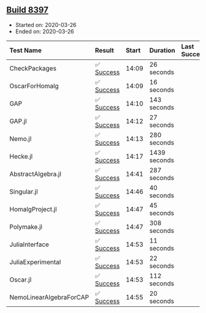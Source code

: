 ## [Build 8397](https://oscarci.mathematik.uni-kl.de/job/oscar/8397/)

* Started on: 2020-03-26
* Ended on: 2020-03-26

| Test Name    | Result | Start | Duration | Last Success | First Failure |
|:-------------|:-------|:------|:---------|:-------------|:--------------|
| CheckPackages | ✅ [Success](https://oscarci.mathematik.uni-kl.de/job/oscar/8397/artifact/logs/build-8397/CheckPackages.log) | 14:09 | 26 seconds |  |  |
| OscarForHomalg | ✅ [Success](https://oscarci.mathematik.uni-kl.de/job/oscar/8397/artifact/logs/build-8397/OscarForHomalg.log) | 14:09 | 16 seconds |  |  |
| GAP | ✅ [Success](https://oscarci.mathematik.uni-kl.de/job/oscar/8397/artifact/logs/build-8397/GAP.log) | 14:10 | 143 seconds |  |  |
| GAP.jl | ✅ [Success](https://oscarci.mathematik.uni-kl.de/job/oscar/8397/artifact/logs/build-8397/GAP.jl.log) | 14:12 | 27 seconds |  |  |
| Nemo.jl | ✅ [Success](https://oscarci.mathematik.uni-kl.de/job/oscar/8397/artifact/logs/build-8397/Nemo.jl.log) | 14:13 | 280 seconds |  |  |
| Hecke.jl | ✅ [Success](https://oscarci.mathematik.uni-kl.de/job/oscar/8397/artifact/logs/build-8397/Hecke.jl.log) | 14:17 | 1439 seconds |  |  |
| AbstractAlgebra.jl | ✅ [Success](https://oscarci.mathematik.uni-kl.de/job/oscar/8397/artifact/logs/build-8397/AbstractAlgebra.jl.log) | 14:41 | 287 seconds |  |  |
| Singular.jl | ✅ [Success](https://oscarci.mathematik.uni-kl.de/job/oscar/8397/artifact/logs/build-8397/Singular.jl.log) | 14:46 | 40 seconds |  |  |
| HomalgProject.jl | ✅ [Success](https://oscarci.mathematik.uni-kl.de/job/oscar/8397/artifact/logs/build-8397/HomalgProject.jl.log) | 14:47 | 45 seconds |  |  |
| Polymake.jl | ✅ [Success](https://oscarci.mathematik.uni-kl.de/job/oscar/8397/artifact/logs/build-8397/Polymake.jl.log) | 14:47 | 308 seconds |  |  |
| JuliaInterface | ✅ [Success](https://oscarci.mathematik.uni-kl.de/job/oscar/8397/artifact/logs/build-8397/JuliaInterface.log) | 14:53 | 11 seconds |  |  |
| JuliaExperimental | ✅ [Success](https://oscarci.mathematik.uni-kl.de/job/oscar/8397/artifact/logs/build-8397/JuliaExperimental.log) | 14:53 | 22 seconds |  |  |
| Oscar.jl | ✅ [Success](https://oscarci.mathematik.uni-kl.de/job/oscar/8397/artifact/logs/build-8397/Oscar.jl.log) | 14:53 | 112 seconds |  |  |
| NemoLinearAlgebraForCAP | ✅ [Success](https://oscarci.mathematik.uni-kl.de/job/oscar/8397/artifact/logs/build-8397/NemoLinearAlgebraForCAP.log) | 14:55 | 20 seconds |  |  |
